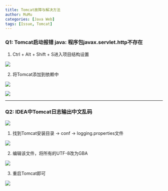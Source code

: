 ```yaml
---
title: Tomcat故障与解决方法
author: MuMu
categories: [Java Web]
tags: [Issue, Tomcat]
---
```


### Q1: Tomcat启动报错 java: 程序包javax.servlet.http不存在

1. Ctrl + Alt + Shift + S进入项目结构设置

![](https://cdn.jsdelivr.net/gh/piggy925/BlogAssets@main/uPic/Jw-11.jpg)

2. 将Tomcat添加到依赖中

![](https://cdn.jsdelivr.net/gh/piggy925/BlogAssets@main/uPic/Jw-12.png)

![](https://cdn.jsdelivr.net/gh/piggy925/BlogAssets@main/uPic/Jw-13.png)

---

### Q2: IDEA中Tomcat日志输出中文乱码

![](https://cdn.jsdelivr.net/gh/piggy925/BlogAssets@main/uPic/Jw-46.png)

1. 找到Tomcat安装目录 -> conf -> logging.properties文件

![](https://cdn.jsdelivr.net/gh/piggy925/BlogAssets@main/uPic/Jw-47.png)

2. 编辑该文件，将所有的UTF-8改为GBA

![](https://cdn.jsdelivr.net/gh/piggy925/BlogAssets@main/uPic/Jw-48.png)

3. 重启Tomcat即可

![](https://cdn.jsdelivr.net/gh/piggy925/BlogAssets@main/uPic/Jw-49.png)